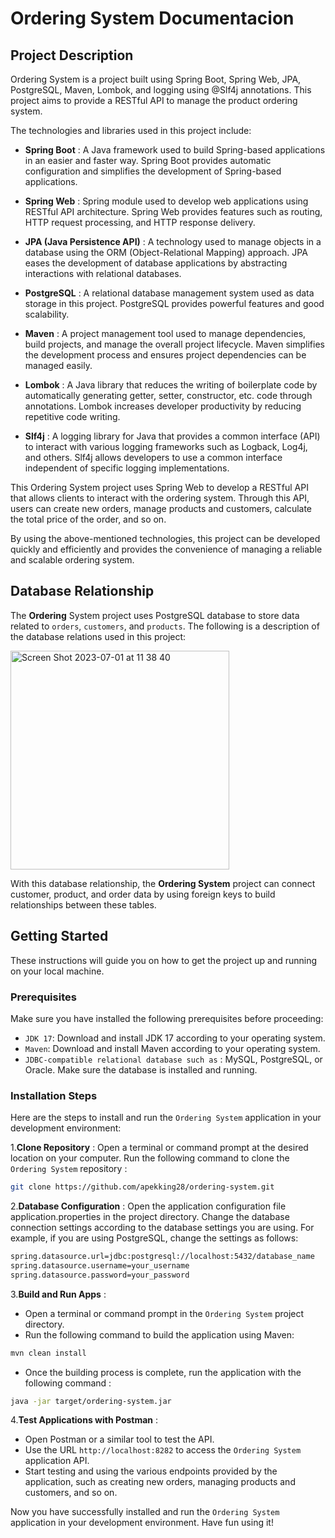 # Ordering System Documentacion

## Project Description

Ordering System is a project built using Spring Boot, Spring Web, JPA, PostgreSQL, Maven, Lombok, and logging using @Slf4j annotations. This project aims to provide a RESTful API to manage the product ordering system.

The technologies and libraries used in this project include:

- **Spring Boot** : A Java framework used to build Spring-based applications in an easier and faster way. Spring Boot provides automatic configuration and simplifies the development of Spring-based applications.

- **Spring Web** : Spring module used to develop web applications using RESTful API architecture. Spring Web provides features such as routing, HTTP request processing, and HTTP response delivery.

- **JPA (Java Persistence API)** : A technology used to manage objects in a database using the ORM (Object-Relational Mapping) approach. JPA eases the development of database applications by abstracting interactions with relational databases.

- **PostgreSQL** : A relational database management system used as data storage in this project. PostgreSQL provides powerful features and good scalability.

- **Maven** : A project management tool used to manage dependencies, build projects, and manage the overall project lifecycle. Maven simplifies the development process and ensures project dependencies can be managed easily.
  
- **Lombok** : A Java library that reduces the writing of boilerplate code by automatically generating getter, setter, constructor, etc. code through annotations. Lombok increases developer productivity by reducing repetitive code writing.

- **Slf4j** : A logging library for Java that provides a common interface (API) to interact with various logging frameworks such as Logback, Log4j, and others. Slf4j allows developers to use a common interface independent of specific logging implementations.


This Ordering System project uses Spring Web to develop a RESTful API that allows clients to interact with the ordering system. Through this API, users can create new orders, manage products and customers, calculate the total price of the order, and so on.

By using the above-mentioned technologies, this project can be developed quickly and efficiently and provides the convenience of managing a reliable and scalable ordering system.


## Database Relationship

The **Ordering** System project uses PostgreSQL database to store data related to `orders`, `customers`, and `products`. The following is a description of the database relations used in this project:

<img width="350" alt="Screen Shot 2023-07-01 at 11 38 40" src="https://github.com/apekking28/ordering-system/assets/106460262/16294f0d-c644-41b7-ba83-a06765c966fb">

With this database relationship, the **Ordering System** project can connect customer, product, and order data by using foreign keys to build relationships between these tables.


## Getting Started

These instructions will guide you on how to get the project up and running on your local machine.

### Prerequisites
Make sure you have installed the following prerequisites before proceeding:

- `JDK 17`: Download and install JDK 17 according to your operating system.
- `Maven`: Download and install Maven according to your operating system.
- `JDBC-compatible relational database such as`  : MySQL, PostgreSQL, or Oracle. Make sure the database is installed and running.

### Installation Steps

Here are the steps to install and run the `Ordering System` application in your development environment:

1.**Clone Repository** :
Open a terminal or command prompt at the desired location on your computer.
Run the following command to clone the `Ordering System` repository :

```bash
git clone https://github.com/apekking28/ordering-system.git

```

2.**Database Configuration** :
Open the application configuration file application.properties in the project directory.
Change the database connection settings according to the database settings you are using. For example, if you are using PostgreSQL, change the settings as follows:

```bash
spring.datasource.url=jdbc:postgresql://localhost:5432/database_name
spring.datasource.username=your_username
spring.datasource.password=your_password

```
3.**Build and Run Apps** : 
- Open a terminal or command prompt in the `Ordering System` project directory.
- Run the following command to build the application using Maven:

```bash
mvn clean install
```
- Once the building process is complete, run the application with the following command :
``` bash
java -jar target/ordering-system.jar
```

4.**Test Applications with Postman** :
- Open Postman or a similar tool to test the API.
- Use the URL `http://localhost:8282` to access the `Ordering System` application API.
- Start testing and using the various endpoints provided by the application, such as creating new orders, managing products and customers, and so on.

Now you have successfully installed and run the `Ordering System` application in your development environment. Have fun using it!















